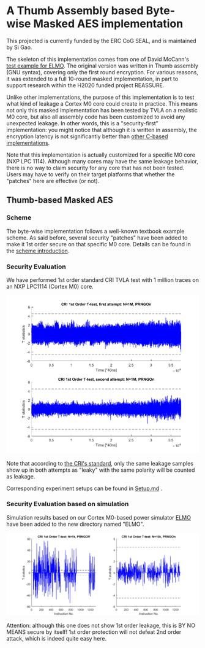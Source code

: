 # A Thumb Assembly based Byte-wise Masked AES implementation 
This projected is currently funded by the ERC CoG SEAL, and is maintained by Si Gao.
 
The skeleton of this implementation comes from one of David McCann's [test example for ELMO](https://github.com/bristol-sca/ELMO/tree/master/Examples/FixedvsRandom/MaskedAES_R1). The original version was written in Thumb assembly (GNU syntax), covering only the first round encryption. For various reasons, it was extended to a full 10-round masked implementation, in part to support research within the H2020 funded project REASSURE.

Unlike other implementations, the purpose of this implementation is to test what kind of leakage a Cortex M0 core could create in practice. This means not only this masked implementation has been tested by TVLA on a realistic M0 core, but also all assembly code has been customized to avoid any unexpected leakage. In other words, this is a "security-first" implementation: you might notice that although it is written in assembly, the encryption latency is not significantly better than [other C-based implementations](https://github.com/gs1989/Masked-AES-Implementation/tree/master/Byte-Masked-AES). 

Note that this implementation is actually customized for a specific M0 core (NXP LPC 1114). Although many cores may have the same leakage behavior, there is no way to claim security for any core that has not been tested. Users may have to verify on their target platforms that whether the "patches" here are effective (or not).    

## Thumb-based Masked AES
### Scheme
The byte-wise implementation follows a well-known textbook example scheme. As said before, several security "patches" have been added to make it 1st order secure on that specific M0 core. Details can be found in the [scheme introduction](Scheme_Introduction.md).

### Security Evaluation
We have performed 1st order standard CRI TVLA test with 1 million traces on an NXP LPC1114 \(Cortex M0\) core. 

![Ttest results](TVLA-Test/Ttest.png) 

Note that according to [the CRI's standard](https://csrc.nist.gov/csrc/media/events/non-invasive-attack-testing-workshop/documents/08_goodwill.pdf), only the same leakage samples show up in both attempts as "leaky" with the same polarity will be counted as leakage.

Corresponding experiment setups can be found in [Setup.md](TVLA-Test/Setup.md) .

### Security Evaluation based on simulation
Simulation results based on our Cortex M0-based power simulator [ELMO](https://github.com/bristol-sca/ELMO) have been added to the new directory named "ELMO". 

![ELMO Ttest results](ELMO/Ttest.png) 


Attention: although this one does not show 1st order leakage, this is BY NO MEANS secure by itself! 1st order protection will not defeat 2nd order attack, which is indeed quite easy here.


